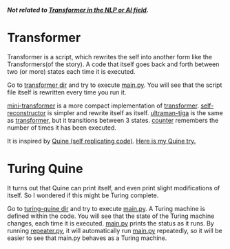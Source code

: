 ***Not related to [Transformer in the NLP or AI field](https://arxiv.org/abs/1706.03762).***

# Transformer
Transformer is a script, which rewrites the self into another form like the Transformers(of the story).
A code that itself goes back and forth between two (or more) states each time it is executed.

Go to [transformer dir](./transformer/) and try to execute [main.py](./transformer/main.py).
You will see that the script file itself is rewritten every time you run it.

[mini-transformer](./mini-transformer/) is a more compact implementation of [transformer](./transformer/).
[self-reconstructor](./self-reconstructor/) is simpler and rewrite itself as itself.
[ultraman-tiga](./ultraman-tiga/) is the same as [transformer](./transformer/), but it transitions between 3 states.
[counter](./counter/) remembers the number of times it has been executed.

It is inspired by [Quine (self replicating code)](https://en.wikipedia.org/wiki/Quine_(computing)).
[Here is my Quine try.](https://github.com/pictomo/quine-python)

# Turing Quine
It turns out that Quine can print itself, and even print slight modifications of itself.
So I wondered if this might be Turing complete.

Go to [turing-quine dir](./turing-quine/) and try to execute [main.py](./turing-quine/main.py).
A Turing machine is defined within the code.
You will see that the state of the Turing machine changes, each time it is executed.
[main.py](./turing-quine/main.py) prints the status as it runs.
By running [repeater.py](./turing-quine/repeater.py), it will automatically run [main.py](./turing-quine/main.py) repeatedly, so it will be easier to see that main.py behaves as a Turing machine.